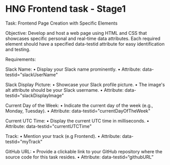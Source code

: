 # HNG Frontend task - Stage1

Task: Frontend Page Creation with Specific Elements

Objective: Develop and host a web page using HTML and CSS that showcases specific personal and real-time data attributes. Each required element should have a specified data-testid attribute for easy identification and testing.

Requirements:

Slack Name:
 • Display your Slack name prominently.
 • Attribute: data-testid="slackUserName"
 
Slack Display Picture:
 • Showcase your Slack profile picture.
 • The image's alt attribute should be your Slack username.
 • Attribute: data-testid="slackDisplayImage"
 
Current Day of the Week:
 • Indicate the current day of the week (e.g., Monday, Tuesday).
 • Attribute: data-testid="currentDayOfTheWeek"
 
Current UTC Time:
 • Display the current UTC time in milliseconds.
 • Attribute: data-testid="currentUTCTime"
 
Track:
 • Mention your track (e.g Frontend).
 • Attribute: data-testid="myTrack"
 
GitHub URL:
 • Provide a clickable link to your GitHub repository where the source code for this task resides.
 • Attribute: data-testid=“githubURL”
